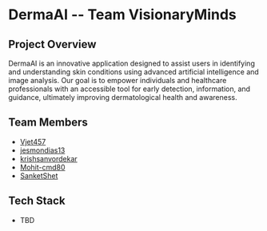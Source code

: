 # DermaAI -- Team VisionaryMinds

## Project Overview

DermaAI is an innovative application designed to assist users in identifying and understanding skin conditions using advanced artificial intelligence and image analysis. Our goal is to empower individuals and healthcare professionals with an accessible tool for early detection, information, and guidance, ultimately improving dermatological health and awareness.

## Team Members

- [Vjet457](https://github.com/Vjet457)
- [jesmondias13](https://github.com/jesmondias13)
- [krishsanvordekar](https://github.com/krishsanvordekar)
- [Mohit-cmd80](https://github.com/Mohit-cmd80)
- [SanketShet](https://github.com/SanketShet)

## Tech Stack


- TBD


